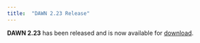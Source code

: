 ```yaml
---
title:  "DAWN 2.23 Release"
---
```

**DAWN 2.23** has been released and is now available for [download](downloads).


